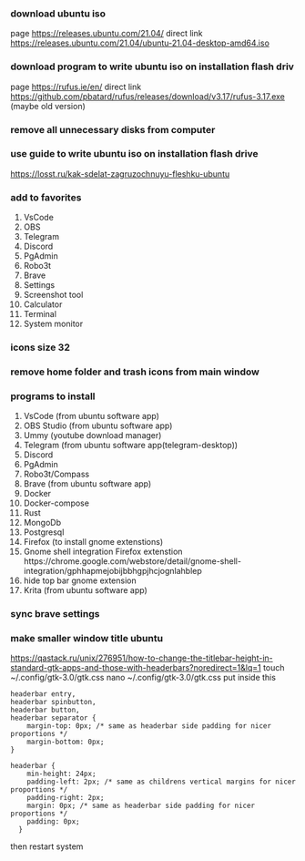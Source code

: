 ### download ubuntu iso
page https://releases.ubuntu.com/21.04/
direct link https://releases.ubuntu.com/21.04/ubuntu-21.04-desktop-amd64.iso

### download program  to write ubuntu iso on installation flash driv
page https://rufus.ie/en/
direct link https://github.com/pbatard/rufus/releases/download/v3.17/rufus-3.17.exe
(maybe old version)

### remove all unnecessary disks from computer

### use guide to write ubuntu iso on installation flash drive
https://losst.ru/kak-sdelat-zagruzochnuyu-fleshku-ubuntu

### add to favorites
<ol>
  <li>VsCode</li>
  <li>OBS</li>
  <li>Telegram</li>
  <li>Discord</li>
  <li>PgAdmin</li>
  <li>Robo3t</li>
  <li>Brave</li>
  <li>Settings</li>
  <li>Screenshot tool</li>
  <li>Calculator</li>
  <li>Terminal</li>
  <li>System monitor</li>
</ol>

### icons size 32

### remove home folder and trash icons from main window

### programs to install
<ol>
  <li>VsCode (from ubuntu software app)</li>
  <li>OBS Studio (from ubuntu software app)</li>
  <li>Ummy (youtube download manager)</li>
  <li>Telegram (from ubuntu software app(telegram-desktop))</li>
  <li>Discord</li>
  <li>PgAdmin</li>
  <li>Robo3t/Compass</li>
  <li>Brave (from ubuntu software app)</li>
  <li>Docker</li>
  <li>Docker-compose</li>
  <li>Rust</li>
  <li>MongoDb</li>
  <li>Postgresql</li>
  <li>Firefox (to install gnome extenstions)</li>
  <li>Gnome shell integration Firefox extenstion https://chrome.google.com/webstore/detail/gnome-shell-integration/gphhapmejobijbbhgpjhcjognlahblep</li>
  <li>hide top bar gnome extension</li>
  <li>Krita (from ubuntu software app)</li>
</ol>

### sync brave settings

### make smaller window title ubuntu
https://qastack.ru/unix/276951/how-to-change-the-titlebar-height-in-standard-gtk-apps-and-those-with-headerbars?noredirect=1&lq=1
touch ~/.config/gtk-3.0/gtk.css
nano ~/.config/gtk-3.0/gtk.css
put inside this
```
headerbar entry,
headerbar spinbutton,
headerbar button,
headerbar separator {
    margin-top: 0px; /* same as headerbar side padding for nicer proportions */
    margin-bottom: 0px;
}

headerbar {
    min-height: 24px;
    padding-left: 2px; /* same as childrens vertical margins for nicer proportions */
    padding-right: 2px;
    margin: 0px; /* same as headerbar side padding for nicer proportions */
    padding: 0px;
  }
```
then restart system
